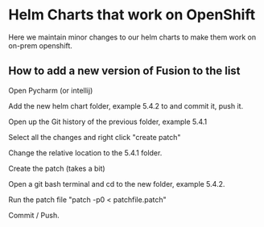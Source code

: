 # Helm Charts that work on OpenShift

Here we maintain minor changes to our helm charts to make them work on on-prem openshift.

## How to add a new version of Fusion to the list

Open Pycharm (or intellij)

Add the new helm chart folder, example 5.4.2 to and commit it, push it.

Open up the Git history of the previous folder, example 5.4.1

Select all the changes and right click "create patch"

Change the relative location to the 5.4.1 folder.

Create the patch (takes a bit)

Open a git bash terminal and cd to the new folder, example 5.4.2.

Run the patch file "patch -p0 < patchfile.patch"

Commit / Push.
